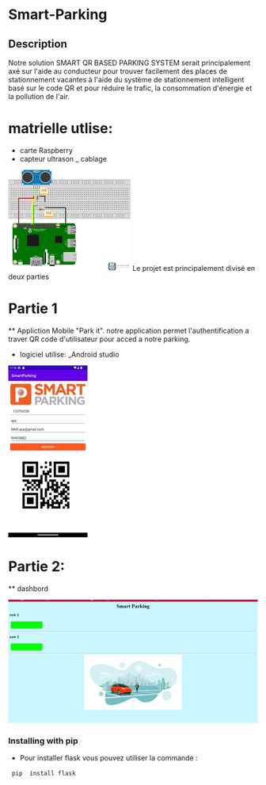 # Smart-Parking
## Description
Notre solution SMART QR BASED PARKING SYSTEM serait principalement axé sur l'aide au conducteur pour trouver facilement des places de stationnement
vacantes à l'aide du système de stationnement intelligent basé sur le code QR et pour réduire le trafic, la consommation d'énergie et la pollution de l'air.

# matrielle utlise:
* carte Raspberry
* capteur ultrason 
_ cablage 

 <img src="cablage.png" />
Le projet est principalement divisé en deux parties 


# Partie 1 
** Appliction Mobile "Park it".
notre application permet l'authentification a traver QR code d'utilisateur pour acced a notre parking.
* logiciel utilise:
_Android studio 


<img src="application1.jpg" />


# Partie 2: 
** dashbord 




<img src="interface.PNG"/>






### Installing with pip
*  Pour installer flask vous pouvez utiliser la commande  :
```bash
 pip  install flask
```


